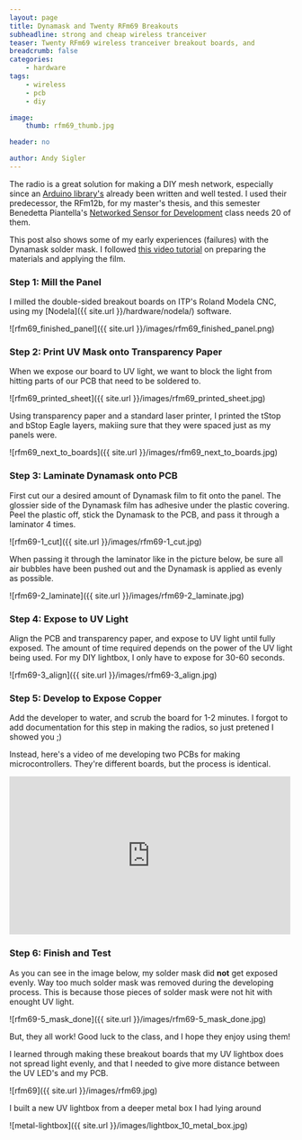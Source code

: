 ```yaml
---
layout: page
title: Dynamask and Twenty RFm69 Breakouts
subheadline: strong and cheap wireless tranceiver
teaser: Twenty RFm69 wireless tranceiver breakout boards, and
breadcrumb: false
categories:
    - hardware
tags:
    - wireless
    - pcb
    - diy

image:
    thumb: rfm69_thumb.jpg

header: no

author: Andy Sigler
---
```


The radio is a great solution for making a DIY mesh network, especially since an [Arduino library's](https://github.com/LowPowerLab/RFM69) already been written and well tested. I used their predecessor, the RFm12b, for my master's thesis, and this semester Benedetta Piantella's [Networked Sensor for Development](https://itp.nyu.edu/classes/nsfd/) class needs 20 of them.

This post also shows some of my early experiences (failures) with the Dynamask solder mask. I followed [this video tutorial](https://www.youtube.com/watch?v=B0Syj4awcc8) on preparing the materials and applying the film.

### Step 1: Mill the Panel

I milled the double-sided breakout boards on ITP's Roland Modela CNC, using my [Nodela]({{ site.url }}/hardware/nodela/) software.

![rfm69_finished_panel]({{ site.url }}/images/rfm69_finished_panel.png)

### Step 2: Print UV Mask onto Transparency Paper

When we expose our board to UV light, we want to block the light from hitting parts of our PCB that need to be soldered to.

![rfm69_printed_sheet]({{ site.url }}/images/rfm69_printed_sheet.jpg)

Using transparency paper and a standard laser printer, I printed the tStop and bStop Eagle layers, makiing sure that they were spaced just as my panels were.

![rfm69_next_to_boards]({{ site.url }}/images/rfm69_next_to_boards.jpg)

### Step 3: Laminate Dynamask onto PCB

First cut our a desired amount of Dynamask film to fit onto the panel. The glossier side of the Dynamask film has adhesive under the plastic covering. Peel the plastic off, stick the Dynamask to the PCB, and pass it through a laminator 4 times.

![rfm69-1_cut]({{ site.url }}/images/rfm69-1_cut.jpg)

When passing it through the laminator like in the picture below, be sure all air bubbles have been pushed out and the Dynamask is applied as evenly as possible.

![rfm69-2_laminate]({{ site.url }}/images/rfm69-2_laminate.jpg)

### Step 4: Expose to UV Light

Align the PCB and transparency paper, and expose to UV light until fully exposed. The amount of time required depends on the power of the UV light being used. For my DIY lightbox, I only have to expose for 30-60 seconds.

![rfm69-3_align]({{ site.url }}/images/rfm69-3_align.jpg)

### Step 5: Develop to Expose Copper

Add the developer to water, and scrub the board for 1-2 minutes. I forgot to add documentation for this step in making the radios, so just pretened I showed you ;)

Instead, here's a video of me developing two PCBs for making microcontrollers. They're different boards, but the process is identical.

<iframe src="https://player.vimeo.com/video/127789344" width="500" height="281" frameborder="0" webkitallowfullscreen mozallowfullscreen allowfullscreen style="max-width:500px;width:100%;"></iframe>

### Step 6: Finish and Test

As you can see in the image below, my solder mask did <strong>not</strong> get exposed evenly. Way too much solder mask was removed during the developing process. This is because those pieces of solder mask were not hit with enought UV light.

![rfm69-5_mask_done]({{ site.url }}/images/rfm69-5_mask_done.jpg)

But, they all work! Good luck to the class, and I hope they enjoy using them!

I learned through making these breakout boards that my UV lightbox does not spread light evenly, and that I needed to give more distance between the UV LED's and my PCB.

![rfm69]({{ site.url }}/images/rfm69.jpg)

I built a new UV lightbox from a deeper metal box I had lying around

![metal-lightbox]({{ site.url }}/images/lightbox_10_metal_box.jpg)






